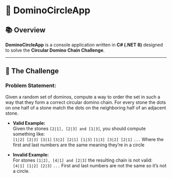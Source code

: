 ﻿# 🎲 DominoCircleApp

## 📚 Overview  
**DominoCircleApp** is a console application written in **C# (.NET 8)** designed to solve the **Circular Domino Chain Challenge**.

---

## 📝 **The Challenge**  

### Problem Statement:  
Given a random set of dominos, compute a way to order the set in such a way that they form a correct circular domino chain. 
For every stone the dots on one half of a stone match the dots on the neighboring half of an adjacent stone.


- **Valid Example:**  
   Given the stones `[2|1], [2|3] and [1|3]`, you should compute something like:  
  `[1|2] [2|3] [3|1]`
  `[3|2] [2|1] [1|3]`
  `[1|3] [3|2] [2|1]`
  `...`
  Where the first and last numbers are the same meaning they’re in a circle

- **Invalid Example:**  
  For stones `[1|2], [4|1] and [2|3]` the resulting chain is not valid:    
  `[4|1] [1|2] [2|3]`
  `...`
  First and last numbers are not the same so it’s not a circle.
